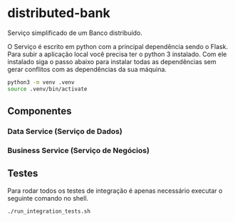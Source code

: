 # distributed-bank

Serviço simplificado de um Banco distribuído.

O Serviço é escrito em python com a principal dependência sendo o
Flask. Para subir a aplicação local você precisa ter o python 3
instalado. Com ele instalado siga o passo abaixo para instalar todas
as dependências sem gerar conflitos com as dependências da sua
máquina.

```bash
python3 -m venv .venv
source .venv/bin/activate
```

## Componentes

### Data Service (Serviço de Dados)

### Business Service (Serviço de Negócios)

## Testes

Para rodar todos os testes de integração é apenas necessário executar
o seguinte comando no shell.

```bash
./run_integration_tests.sh
```
